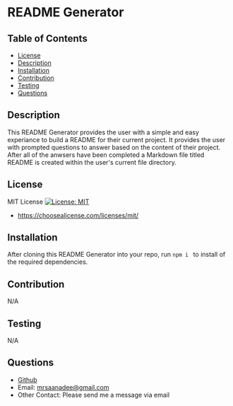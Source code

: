 # README Generator

## Table of Contents
* [License](#license)  
* [Description](#description)
* [Installation](#installation)
* [Contribution](#contribution) 
* [Testing](#testing)
* [Questions](#questions)

## Description <a name="description"></a>   
This README Generator provides the user with a simple and easy experiance to build a README for their current project. It provides the user with prompted questions to answer based on the content of their project. After all of the anwsers have been completed a Markdown file titled README is created within the user's current file directory.

## License <a name="license"></a>  
MIT License [![License: MIT](https://img.shields.io/badge/License-MIT-yellow.svg)](https://opensource.org/licenses/MIT)
* https://choosealicense.com/licenses/mit/

## Installation <a name="installation"></a>  
After cloning this README Generator into your repo, run ```npm i ``` to install of the required dependencies. 

## Contribution <a name="contribution"></a>  
N/A

## Testing <a name="testing"></a>  
N/A


## Questions <a name="questions"></a>  
* [Github](https://github.com/marissa-a-darr)
* Email: mrsaanadee@gmail.com
* Other Contact: Please send me a message via email 